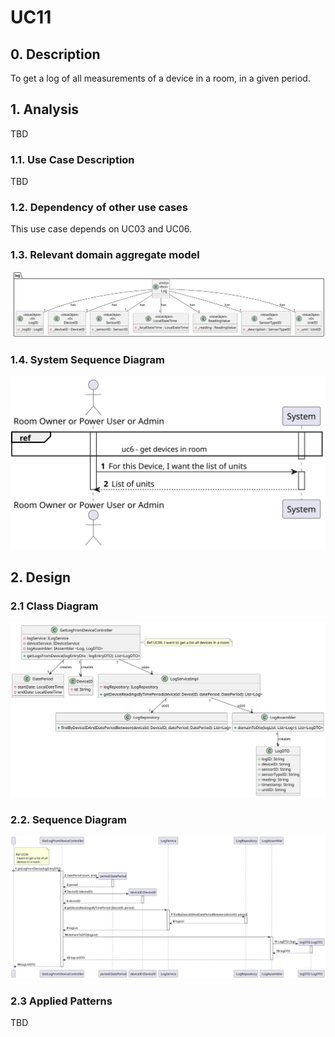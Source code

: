 # UC11

## 0. Description

To get a log of all measurements of a device in a room, in a given period.

## 1. Analysis
TBD

### 1.1. Use Case Description

TBD

### 1.2. Dependency of other use cases
This use case depends on UC03 and UC06.

### 1.3. Relevant domain aggregate model
![Log](../../ooa/4.agreggateModels/Log_v1.svg)

### 1.4. System Sequence Diagram
![UC11-SSD](artifacts/uc11_SSD_v1.svg)

## 2. Design

### 2.1 Class Diagram
![UC11-CD](artifacts/uc11_CD_v1.svg)

### 2.2. Sequence Diagram
![UC11-SD](artifacts/uc11_SD_v1.svg)


### 2.3 Applied Patterns
TBD

